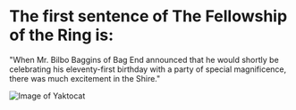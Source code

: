 # The first sentence of The Fellowship of the Ring is:
"When Mr. Bilbo Baggins of Bag End announced that he would shortly be celebrating his eleventy-first birthday with a party of special magnificence, there was much excitement in the Shire."

![Image of Yaktocat](https://octodex.github.com/images/yaktocat.png)
